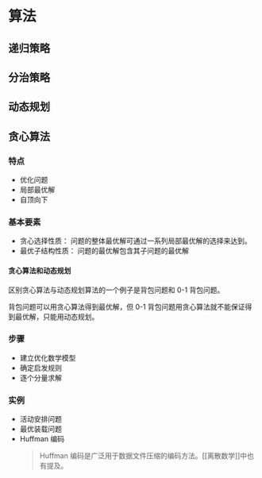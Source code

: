 # 算法

## 递归策略

## 分治策略

## 动态规划

## 贪心算法

### 特点

- 优化问题
- 局部最优解
- 自顶向下

### 基本要素

- 贪心选择性质：
  问题的整体最优解可通过一系列局部最优解的选择来达到。
- 最优子结构性质：
  问题的最优解包含其子问题的最优解

#### 贪心算法和动态规划

区别贪心算法与动态规划算法的一个例子是背包问题和 0-1 背包问题。

背包问题可以用贪心算法得到最优解，但 0-1 背包问题用贪心算法就不能保证得到最优解，只能用动态规划。

### 步骤

- 建立优化数学模型
- 确定启发规则
- 逐个分量求解

### 实例

- 活动安排问题
- 最优装载问题
- Huffman 编码
  > Huffman 编码是广泛用于数据文件压缩的编码方法。[[离散数学]]中也有提及。
